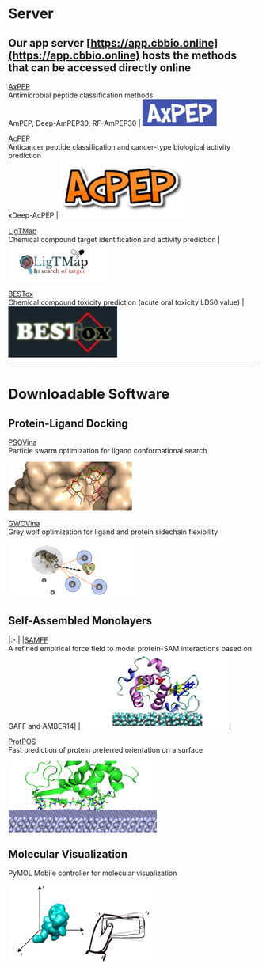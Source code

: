 # Server
## Our app server [https://app.cbbio.online](https://app.cbbio.online) hosts the methods that can be accessed directly online

[AxPEP](https://app.cbbio.online/ampep/home)<br />Antimicrobial peptide classification methods<br />AmPEP, Deep-AmPEP30, RF-AmPEP30 | <kbd><img src="images/axpep-logo.jpg" width="150"></kbd> 

[AcPEP](https://app.cbbio.online/acpep/home)<br />Anticancer peptide classification and cancer-type biological activity prediction <br />xDeep-AcPEP | <kbd><img src="images/acpep-logo.png" width="250"></kbd>

[LigTMap](https://cbbio.online/LigTMap)<br />Chemical compound target identification and activity prediction | <kbd><img src="images/ligtmap-logo.png" width="200"></kbd>

[BESTox](https://app.cbbio.online/bestox/home)<br />Chemical compound toxicity prediction (acute oral toxicity LD50 value) | <kbd><img src="images/bestox-logo.jpg" width="220"></kbd> 

---
# Downloadable Software
## Protein-Ligand Docking 
[PSOVina](https://app.cbbio.online/psovina/home)<br />Particle swarm optimization for ligand conformational search 

<img src="images/psovina-logo.png" width="250"> 

[GWOVina](https://app.cbbio.online/gwovina/home)<br />Grey wolf optimization for ligand and protein sidechain flexibility 

<img src="images/gwovina-logo.png" width="250"> 

## Self-Assembled Monolayers

|:-:|
|[SAMFF](https://sourceforge.net/projects/samff/)<br />A refined empirical force field to model protein-SAM interactions based on GAFF and AMBER14|
|<img src="images/samff-logo.png" width="300">|

[ProtPOS](https://sourceforge.net/projects/protpos/)<br />Fast prediction of protein preferred  orientation on a surface

<img src="images/paos-logo.png" width="300">

## Molecular Visualization
PyMOL Mobile controller for molecular visualization

<img src="images/mcontrol-logo.png" width="300">

